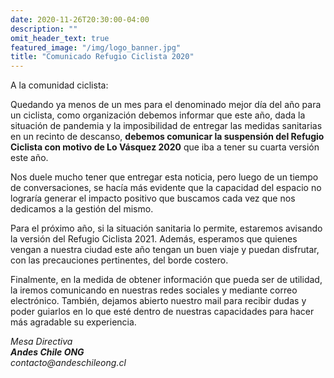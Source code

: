 ```yaml
---
date: 2020-11-26T20:30:00-04:00
description: ""
omit_header_text: true
featured_image: "/img/logo_banner.jpg"
title: "Comunicado Refugio Ciclista 2020"
---
```


A la comunidad ciclista:

Quedando ya menos de un mes para el denominado mejor día del año para un ciclista, como organización debemos informar que este año, dada la situación de pandemia y la imposibilidad de entregar las medidas sanitarias en un recinto de descanso, **debemos comunicar la suspensión del Refugio Ciclista con motivo de Lo Vásquez 2020** que iba a tener su cuarta versión este año.

Nos duele mucho tener que entregar esta noticia, pero luego de un tiempo de conversaciones, se hacía más evidente que la capacidad del espacio no lograría generar el impacto positivo que buscamos cada vez que nos dedicamos a la gestión del mismo.

Para el próximo año, si la situación sanitaria lo permite, estaremos avisando la versión del Refugio Ciclista 2021. Además, esperamos que quienes vengan a nuestra ciudad este año tengan un buen viaje y puedan disfrutar, con las precauciones pertinentes, del borde costero.

Finalmente, en la medida de obtener información que pueda ser de utilidad, la iremos comunicando en nuestras redes sociales y mediante correo electrónico. También, dejamos abierto nuestro mail para recibir dudas y poder guiarlos en lo que esté dentro de nuestras capacidades para hacer más agradable su experiencia.

_Mesa Directiva_   
___Andes Chile ONG___   
_contacto@andeschileong.cl_